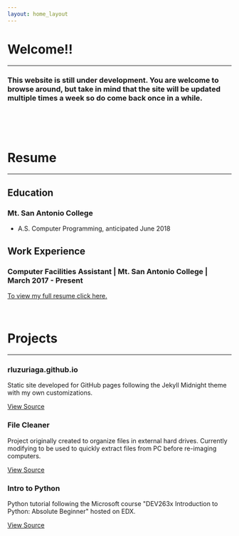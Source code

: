 ```yaml
---
layout: home_layout
---
```


<!-- This keeps the title on the browser tab from changing. -->

# Welcome!!

* * *

### This website is still under development. You are welcome to browse around, but take in mind that the site will be updated multiple times a week so do come back once in a while.

<br><br><br>

# Resume

* * *

## Education

### Mt. San Antonio College

* A.S. Computer Programming, anticipated June 2018

## Work Experience

### **Computer Facilities Assistant** | Mt. San Antonio College | March 2017 - Present

[To view my full resume click here.](resume)

<br>

# Projects

* * *

<div class="rluzuriaga">
    <h3>rluzuriaga.github.io</h3>
    <p>Static site developed for GitHub pages following the Jekyll Midnight theme with my own customizations.</p>
    <a href="https://github.com/rluzuriaga/rluzuriaga.github.io">View Source</a>
</div>
<div class="File">
    <h3>File Cleaner</h3>
    <p>Project originally created to organize files in external hard drives. Currently modifying to be used to quickly extract files from PC before re-imaging computers.</p>
    <a href="https://github.com/rluzuriaga/File_Cleanup">View Source</a>
</div>
<div class="IntroPython">
    <h3>Intro to Python</h3>
    <p>Python tutorial following the Microsoft course "DEV263x Introduction to Python: Absolute Beginner" hosted on EDX.</p>
    <a href="https://github.com/rluzuriaga/DEV236x-Introduction-to-Python-Absolute-Beginner">View Source</a>
</div>

<!-- <br>

# Blog

* * *

[Front page](/blogs/blog-front-page) -->